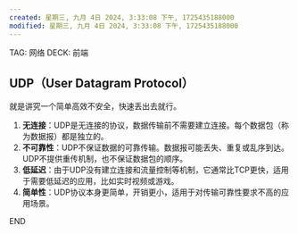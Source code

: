 ```yaml
---
created: 星期三, 九月 4日 2024, 3:33:08 下午, 1725435188000
modified: 星期三, 九月 4日 2024, 3:33:08 下午, 1725435188000
---
```


TAG: 网络
DECK: 前端


## UDP（User Datagram Protocol）
就是讲究一个简单高效不安全，快速丢出去就行。

1. **无连接**：UDP是无连接的协议，数据传输前不需要建立连接。每个数据包（称为数据报）都是独立的。
2. **不可靠性**：UDP不保证数据的可靠传输。数据报可能丢失、重复或乱序到达。UDP不提供重传机制，也不保证数据包的顺序。
3. **低延迟**：由于UDP没有建立连接和流量控制等机制，它通常比TCP更快，适用于需要低延迟的应用，比如实时视频或游戏。
4. **简单性**：UDP协议本身更简单，开销更小，适用于对传输可靠性要求不高的应用场景。



END
<!--ID: 1726212720945-->
